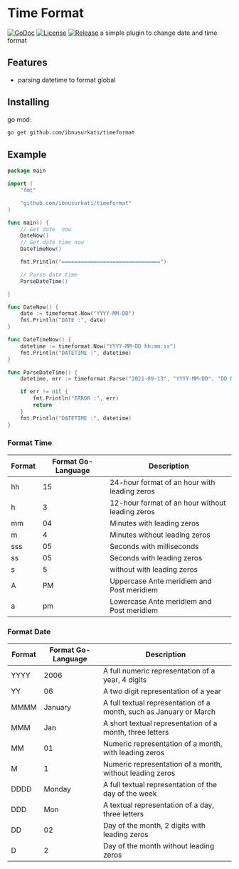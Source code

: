 # Time Format

[![GoDoc](https://godoc.org/github.com/ibnusurkati/timeformat?status.svg)](https://pkg.go.dev/github.com/ibnusurkati/timeformat?tab=doc)
[![License](https://img.shields.io/github/license/ibnusurkati/timeformat?style=plastic)](https://github.com/ibnusurkati/timeformat/blob/master/LICENSE)
[![Release](https://img.shields.io/github/release/ibnusurkati/timeformat.svg?style=flat-square)](https://github.com/ibnusurkati/timeformat/releases)
a simple plugin to change date and time format

## Features
- parsing datetime to format global

## Installing

go mod:

```bash
go get github.com/ibnusurkati/timeformat
```

## Example

```go
package main

import (
	"fmt"

	"github.com/ibnusurkati/timeformat"
)

func main() {
	// Get date  now
	DateNow()
	// Get date time now
	DateTimeNow()

	fmt.Println("===============================")

	// Parse date time
	ParseDateTime()

}

func DateNow() {
	date := timeformat.Now("YYYY-MM-DD")
	fmt.Println("DATE :", date)
}

func DateTimeNow() {
	datetime := timeformat.Now("YYYY-MM-DD hh:mm:ss")
	fmt.Println("DATETIME :", datetime)
}

func ParseDateTime() {
	datetime, err := timeformat.Parse("2021-09-13", "YYYY-MM-DD", "DD MMMM YYYY")

	if err != nil {
		fmt.Println("ERROR :", err)
		return
	}
	fmt.Println("DATETIME :", datetime)
}

```

### Format Time
|Format|Format Go-Language|Description                                    |
|------|------------------|-----------------------------------------------|
|hh    |15                |24-hour format of an hour with leading zeros   |
|h     |3                 |12-hour format of an hour without leading zeros|
|mm    |04                |Minutes with leading zeros                     |
|m     |4                 |Minutes without leading zeros                  |
|sss   |05                |Seconds with milliseconds                      |
|ss    |05                |Seconds with leading zeros                     |
|s     |5                 |without with leading zeros                     |
|A     |PM                |Uppercase Ante meridiem and Post meridiem      |
|a     |pm                |Lowercase Ante meridiem and Post meridiem      |

### Format Date
|Format|Format Go-Language|Description                                                       |
|------|------------------|------------------------------------------------------------------|
|YYYY  |2006              |A full numeric representation of a year, 4 digits                 |
|YY    |06                |A two digit representation of a year                              |
|MMMM  |January           |A full textual representation of a month, such as January or March|
|MMM   |Jan               |A short textual representation of a month, three letters          |
|MM    |01                |Numeric representation of a month, with leading zeros             |
|M     |1                 |Numeric representation of a month, without leading zeros          |
|DDDD  |Monday            |A full textual representation of the day of the week              |
|DDD   |Mon               |A textual representation of a day, three letters                  |
|DD    |02                |Day of the month, 2 digits with leading zeros                     |
|D     |2                 |Day of the month without leading zeros                            |